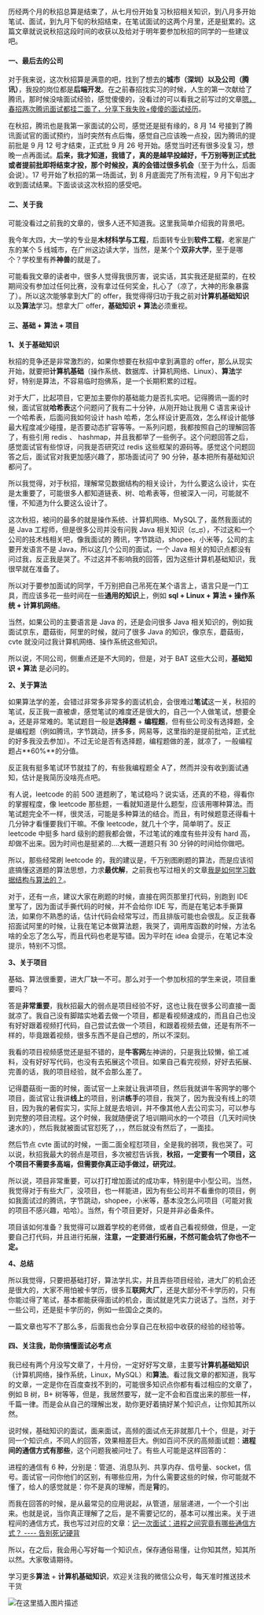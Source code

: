 

历经两个月的秋招总算是结束了，从七月份开始复习秋招相关知识，到八月多开始笔试、面试，到九月下旬的秋招结束，在笔试面试的这两个月里，还是挺累的。这篇文章就说说秋招这段时间的收获以及给对于明年要参加秋招的同学的一些建议吧。

#### 一、最后去的公司

对于我来说，这次秋招算是满意的吧，找到了想去的**城市（深圳）以及公司（腾讯）**，我投的岗位都是**后端开发**。在之前春招找实习的时候，人生的第一次献给了腾讯，那时候没啥面试经验，感觉傻傻的，没看过的可以看我之前写过的文章[嗯，春招两次腾讯面试都挂二面了，分享下我失败+傻傻的面试经历](https://mp.weixin.qq.com/s/Vr9TGgT6qpKjm9S5EkePuw)。

在秋招，腾讯也是我第一家面试的公司，感觉还是挺有缘的，8 月 14 号接到了腾讯面试官的面试预约，当时突然有点后悔，感觉自己应该晚一点投，因为腾讯的提前批是 9 月 12 号才结束，正式批 9 月 26 号开始。感觉当时还有很多没复习，想晚一点再面试。**后来，我才知道，我错了，真的是越早投越好，千万别等到正式批或者提前批即将结束才投，那个时候投，真的会错过很多机会**（至于为什么，后面会说）。17 号开始了秋招的第一场面试，到 8 月底面完了所有流程，9 月下旬出才收到面试结果。下面谈谈这次秋招的感受吧。

#### 二、关于我

可能没看过之前我的文章的，很多人还不知道我。这里我简单介绍我的背景吧。

我今年大四，大一学的专业是**木材科学与工程**，后面转专业到**软件工程**，老家是广东的某个 5 线城市，在广州这边读大学，当然，是某个个**双非大学**，至于是哪个？学校里有养**神兽**的就是了。

可能看我文章的读者中，很多人觉得我很厉害，说实话，其实我还是挺菜的，在校期间没有参加过任何比赛，没有拿过任何奖金，扎心了（凉了，大神的形象暴露了）。所以这次能够拿到大厂的 offer，我觉得得归功于我之前对**计算机基础知识**以及**算法**学习。想拿大厂 offer，**基础知识 + 算法**必须重视。

#### 三、基础 + 算法 + 项目

**1、关于基础知识**

秋招的竞争还是非常激烈的，如果你想要在秋招中拿到满意的 offer，那么从现实开始，就要把**计算机基础**（操作系统、数据库、计算机网络、Linux）、**算法**学好，特别是算法，不容易临时抱佛系，是一个长期积累的过程。

对于大厂，比起项目，它更加主要你的基础能力是否扎实吧。记得腾讯一面的时候，面试官就**哈希表**这个问题问了我有二十分钟，从刚开始让我用 C 语言来设计一个哈希表，后面问我如何设计 hash 哈希，怎么样设计更高效，怎么样设计能够最大程度减少碰撞，是否要动态扩容等等。一系列问题，我都按照自己的理解回答了，有些引用 redis 、 hashmap，并且我都举了一些例子。这个问题回答之后，感觉面试官有些惊讶，问我是否研究过 redis 这些框架的源码等。感觉这个问题回答之后，面试官对我更加感兴趣了，那场面试问了 90 分钟，基本把所有基础知识都问了。

所以我觉得，对于秋招，理解常见数据结构的相关设计，为什么要这么设计，实在是太重要了，可能很多人都知道链表、树、哈希表等，但被深入一问，可能就不懂，不知道为什么要这么设计了。

这次秋招，被问的最多的就是操作系统、计算机网络、MySQL了，虽然我面试的是 Java 工程师，但是很多公司并没有问我 Java 相关知识（ಥ_ಥ），不过这和一个公司的技术栈相关吧，像我面试的 腾讯，字节跳动，shopee，小米等，公司的主要开发语言不是 Java，所以这几个公司的面试，一个 Java 相关的知识点都没有问过我，反正我是哭了。不过这并不影响我的回答，因为这些计算机基础知识，我很早就在准备了。

所以对于要参加面试的同学，千万别把自己吊死在某个语言上，语言只是一门工具，而应该多花一些时间在一些**通用的知识**上，例如 **sql + Linux + 算法 + 操作系统 + 计算机网络**。

当然，如果公司的主要语言是 Java 的，还是会问很多 Java 相关知识的，例如我面试京东，蘑菇街，阿里的时候，就问了很多 Java 的知识，像京东，蘑菇街，cvte 就没问过我计算机网络、操作系统这些知识。

所以说，不同公司，侧重点还是不大同的，但是，对于 BAT 这些大公司，**基础知识  + 算法** 是必问的。

**2、关于算法**

如果算法学的差，会错过非常多非常多的面试机会，会很难过**笔试**这一关，秋招的笔试，反正我一直被虐，感觉笔试的难度还是很大的，自己一个人做笔试，想要全 a，还是非常难的。笔试题目一般是**选择题** + **编程题**，但有些公司没有选择题，全是编程题（例如腾讯，字节跳动，拼多多，网易等，这里指的是提前批哈，正式批的好多我没去参加）。不过无论是否有选择题，编程题做的差，就凉了，一般编程题占**60%**的分值。

反正我有挺多笔试环节就挂了的，有些我编程题全 A了，然而并没有收到面试通知，估计是我简历没啥亮点吧。

有人说，leetcode 的前 500 道题刷了，笔试稳吗？说实话，还真的不稳，得看你的掌握程度，像 leetcode 那些题，一看就知道是什么题型，应该用哪种算法。而笔试题完全不一样，很灵活，可能是多种算法的结合。而且，有时候题意还得看十几分钟才看懂要我们干嘛。不像 leetcode，就几十个字，简单明了。反正 leetcode 中挺多 hard 级别的题我都会做，不过笔试的难度有些并没有 hard 高，却做不出来。因为时间也是挺紧的….大概一道题只有 30 分钟的时间给你做吧。

所以，那些经常刷 leetcode 的，我的建议是，千万别图刷题的算法，而是应该彻底搞懂这道题的算法思想，力求**最优解**，之前我也写过相关的文章[我是如何学习数据结构与算法的？](https://mp.weixin.qq.com/s/1iD8lG1TfJTe1YbzmhQJ1A)。

对于，还有一点，建议大家在刷题的时候，直接在网页那里打代码，别跑到 IDE 里写了，因为面试手撕代码的时候，并不会给你 IDE 写，而是在笔记本手撕算法，如果你不熟悉的话，估计代码会经常写过，而且排版可能也会很乱。反正我春招面试阿里的时候，让我在笔记本做算法题，我哭了，调用库函数的时候，方法名啥的全忘了怎么写，而且代码也老是写错。因为平时在 idea 会提示，在笔记本没提示，特别不习惯。

**3、关于项目**

基础、算法很重要，进大厂缺一不可。那么对于一个参加秋招的学生来说，项目重要吗？

答是**非常重要**，我秋招最大的弱点是项目经验不好，这也让我在很多公司直接一面就凉了。我自己没有脚踏实地着去做一个项目，都是看视频速成的，而且自己也没有好好跟着视频打代码，自己尝试去做一个项目，和跟着视频去做，还是有所不一样的，毕竟跟着视频，很多东西不是自己想的，所以不深刻。

我看的项目视频感觉还是挺不错的，是**牛客网**左神讲的，只是我比较懒，偷工减料，没有好好写代码，也没有去拓展这个项目。如果自己看完视频，好好去拓展、完善的话，我的项目经验，就不会那么差了。

记得蘑菇街一面的时候，面试官一上来就让我讲项目，然后我就讲牛客网学的哪个项目，面试官让我讲**线上**的项目，别讲**练手**的项目，我哭了，因为我没有线上的项目，因为我的暑假实习，实际上就是去培训，并不像其他人去公司实习，可以参与到完整的项目流程。这个时候，我就随便说了培训期间水的一个项目（几天时间快速水的），然后我就被面试官怼死了，，，然后就没有然后了，一面挂。

然后节点 cvte 面试的时候，一面二面全程怼项目，全是我的弱项，我也哭了。可以说，秋招我最大的弱点是项目，多次被怼告诉我，**秋招，一定要有一个项目，这个项目不需要多高端，但需要你真正动手做过，研究过**。

所以说，项目非常重要，可以打打增加面试的成功率，特别是中小型公司。当然，我觉得对于有些大厂，没项目，也一样能进，因为有些公司并不看重你的项目，例如我面试过的腾讯，字节跳动，shopee，小米等，基本没怎么问项目（可能对我的项目不感兴趣，哈哈）。当然，有个项目更好，只是并非必备条件。

项目该如何准备？我觉得可以跟着学校的老师做，或者自己看视频做，但是，一定要自己打代码，并且进行拓展，**注意，一定要进行拓展，不然可能会坑了你也不一定。**

**4、总结**

所以我觉得，只要把基础打好，算法学扎实，并且弄些项目经验，进大厂的机会还是很大的，大家不用怕被卡学历，很多互**联网大厂**，还是大部分不卡学历的，只有你能过得了笔试，基本都能获得面试的机会，面试就是凭实力说话了。当然，对于一些公司，还是挺卡学历的，例如一些国企之类的。

一篇文章也写不了那么多，后面我也会分享自己在秋招中收获的经验的经验等。

#### 四、关注我，助你搞懂面试必考点

我已经有两个月没写文章了，十月份，一定好好写文章，主要写**计算机基础知识**（计算机网络，操作系统，Linux，MySQL）和**算法**。看过我文章的都知道，我写的文章，一定是你在百度查找不到的，可能很多知识点你都有看过相应的文章了，例如 B 树，B+ 树等等，但是，我居然要写，就一定不会和百度出来的那些一样，千篇一律。而是会从自己的理解出发，助你更好着搞好某个知识点，让你知其所以然。

说时候，基础知识的面试，面来面试，高频的面试点无非就那几十个，但是，对于同一个知识点，不同人的回答，效果相差巨大。例如百问不厌的高频面试题：**进程间的通信方式有那些**，这个问题我被问吐了。有些人可能是这样回答的：

进程的通信有 6 种，分别是：管道、消息队列、共享内存、信号量、socket，信号。面试官一问你他们的区别，有哪些应用，为什么需要这些的时候，你可能就不懂了，给人的感觉就是：你不是真的理解，而是**背**的。

而我在回答的时候，是从最常见的应用说起，从管道，层层递进，一个一个引出来。也就是说，当你真正理解了之后，是不需要记忆的，基本可以推出来。关于进程间的通信方式，我也写过对应的文章：[记一次面试：进程之间究竟有哪些通信方式？ ---- 告别死记硬背](https://mp.weixin.qq.com/s/5CbYGrylSKx1JwtOiW3aOQ)

所以，在之后，我会用心写好每一个知识点，保存通俗易懂，让你知其然，知其所以然。大家敬请期待。

学习更多**算法** + **计算机基础知识**，欢迎关注我的微信公众号，每天准时推送技术干货

![在这里插入图片描述](https://img-blog.csdnimg.cn/20200306223728524.png?x-oss-process=image/watermark,type_ZmFuZ3poZW5naGVpdGk,shadow_10,text_aHR0cHM6Ly9ibG9nLmNzZG4ubmV0L20wXzM3OTA3Nzk3,size_16,color_FFFFFF,t_70)



